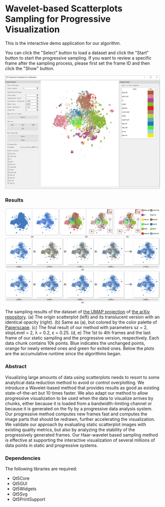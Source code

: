 # Wavelet-based Scatterplots Sampling for Progressive Visualization

This is the interactive demo application for our algorithm.

You can click the "Select" button to load a dataset and click the "Start" button to start the progressive sampling.
If you want to review a specific frame after the sampling process, please first set the frame ID and then click the "Show" button.

<img src="figures/app.png?raw=true" alt="Screenshot of the application.">

### Results

<img src="figures/results.png" alt="Our sampling results of arXiv dataset.">

The sampling results of the dataset of [the UMAP projection](https://umap-learn.readthedocs.io/en/latest/) of [the arXiv repository](https://arxiv.org/).
(a) The origin scatterplot (left) and its translucent version with an identical opacity (right). (b) Same as (a), but colored by the color palette of 
[Paperscape](https://paperscape.org/). (c) The final result of our method with parameters sz = 2, stopLevel = 2, λ = 0.2, ε = 0.25. (d, e) The 1st to
4th frames and the last frame of our static sampling and the progressive version, respectively. Each data chunk contains 10k points. Blue indicates
the unchanged points, orange for newly entered ones and green for exited ones. Below the plots are the accumulative runtime since the algorithms began.

### Abstract
Visualizing large amounts of data using scatterplots needs to resort to some analytical data reduction method to avoid or
control overplotting. We introduce a Wavelet-based method that provides results as good as existing state-of-the-art but 10 times faster.
We also adapt our method to allow progressive visualization to be used when the data to visualize arrives by chunks, either because it is
loaded from a bandwidth-limiting channel or because it is generated on the fly by a progressive data analysis system. Our progressive
method computes new frames fast and computes the image parts that should be redrawn, further accelerating the visualization. We
validate our approach by evaluating static scatterplot images with existing quality metrics, but also by analyzing the stability of the
progressively generated frames. Our Haar-wavelet based sampling method is effective at supporting the interactive visualization of
several millions of data points in static and progressive systems.

### Dependencies
The following libraries are required:
* Qt5Core
* Qt5GUI
* Qt5Widgets
* Qt5Svg
* Qt5PrintSupport
